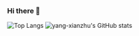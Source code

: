 ### Hi there 👋
<!-- [![Typing SVG](https://readme-typing-svg.herokuapp.com?size=16&lines=%E4%BD%A0%E5%A5%BD%EF%BC%8C%E6%88%91%E6%98%AF+Xianzhu+Yang;%E4%B8%80%E5%90%8D%E5%89%8D%E7%AB%AF%E5%BC%80%E5%8F%91%E5%B7%A5%E7%A8%8B%E5%B8%88)](https://yang-xianzhu.github.io/) -->


![Top Langs](https://github-readme-stats.vercel.app/api/top-langs/?username=yang-xianzhu&layout=compact&theme=tokyonight)
![yang-xianzhu's GitHub stats](https://github-readme-stats.vercel.app/api?username=yang-xianzhu&show_icons=true&theme=tokyonight)
